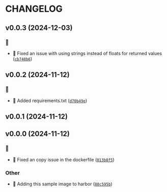 # CHANGELOG

## v0.0.3 (2024-12-03)

### :bug:

* :bug: Fixed an issue with using strings instead of floats for returned values ([`cb748b6`](https://github.com/Westfall-io/python-image-resolution/commit/cb748b68bfcc0348d4b025fb10e8eee1ae1cc7da))

## v0.0.2 (2024-11-12)

### :bug:

* :bug: Added requirements.txt ([`d70b49e`](https://github.com/Westfall-io/python-image-resolution/commit/d70b49edb756c5fd4f2b39f6695984b390493b26))

## v0.0.1 (2024-11-12)

## v0.0.0 (2024-11-12)

### :bug:

* :bug: Fixed an copy issue in the dockerfile ([`013b8f5`](https://github.com/Westfall-io/python-image-resolution/commit/013b8f58f5d647872fceecd637440a072c4ebe9a))

### Other

* :tada: Adding this sample image to harbor ([`88c595b`](https://github.com/Westfall-io/python-image-resolution/commit/88c595b14e96eca90c81651d3caab68826b2a812))
